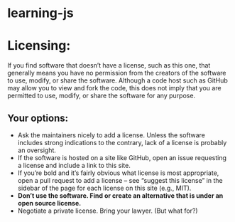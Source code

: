 # learning-js

# Licensing: 

If you find software that doesn’t have a license, such as this one, that generally means you have no permission from the creators of the software to use, modify, or share the software. Although a code host such as GitHub may allow you to view and fork the code, this does not imply that you are permitted to use, modify, or share the software for any purpose.

## Your options:

* Ask the maintainers nicely to add a license. Unless the software includes strong indications to the contrary, lack of a license is probably an oversight. 
* If the software is hosted on a site like GitHub, open an issue requesting a license and include a link to this site. 
* If you’re bold and it’s fairly obvious what license is most appropriate, open a pull request to add a license – see “suggest this license” in the sidebar of the page for each license on this site (e.g., MIT).
* **Don’t use the software. Find or create an alternative that is under an open source license.**
* Negotiate a private license. Bring your lawyer. (But what for?)

